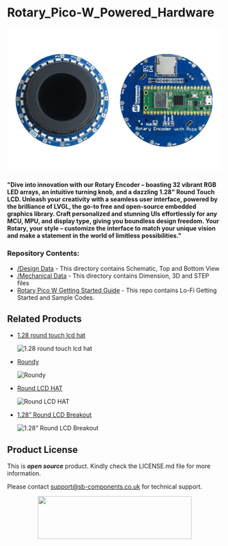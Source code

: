 # Rotary_Pico-W_Powered_Hardware

<img src = "https://github.com/sbcshop/Rotary_Pico-W_Powered_Software/blob/main/images/pico.png">

#### "Dive into innovation with our Rotary Encoder – boasting 32 vibrant RGB LED arrays, an intuitive turning knob, and a dazzling 1.28" Round Touch LCD. Unleash your creativity with a seamless user interface, powered by the brilliance of LVGL, the go-to free and open-source embedded graphics library. Craft personalized and stunning UIs effortlessly for any MCU, MPU, and display type, giving you boundless design freedom. Your Rotary, your style – customize the interface to match your unique vision and make a statement in the world of limitless possibilities."


### Repository Contents:
  - [/Design Data](https://github.com/sbcshop/Rotary_Pico-W_Powered_Hardware/tree/main/Design%20Data) - This directory contains Schematic, Top and Bottom View
  - [/Mechanical Data](https://github.com/sbcshop/Rotary_Pico-W_Powered_Hardware/tree/main/Mechanical%20Data) - This directory contains Dimension, 3D and STEP files
  - [Rotary Pico W Getting Started Guide](https://github.com/sbcshop/Rotary_Pico-W_Powered_Software) - This repo contains Lo-Fi Getting Started and Sample Codes.

## Related Products
  * [1.28 round touch lcd hat](https://shop.sb-components.co.uk/products/1-28-round-touch-lcd-hat-for-raspberry-pi?_pos=8&_sid=b964c85bf&_ss=r) 
   
     ![1.28 round touch lcd hat](https://shop.sb-components.co.uk/cdn/shop/files/shopimages_87b6d1ec-2c95-4621-a07f-5937a8d8c090.png?v=1687857703&width=300)   

  * [Roundy](https://shop.sb-components.co.uk/products/roundy?_pos=1&_sid=b964c85bf&_ss=r) 
   
     ![Roundy](https://shop.sb-components.co.uk/cdn/shop/products/roundypi.png?v=1650457581&width=300) 

  * [Round LCD HAT](https://shop.sb-components.co.uk/products/round-lcd-hat-for-raspberry-pi?_pos=2&_sid=b964c85bf&_ss=r) 
   
     ![Round LCD HAT](https://shop.sb-components.co.uk/cdn/shop/products/LCDHATforPi.jpg?v=1619171154&width=300)

  * [1.28” Round LCD Breakout](https://shop.sb-components.co.uk/products/1-28-round-lcd-breakout?_pos=5&_sid=b964c85bf&_ss=r) 
   
     ![1.28” Round LCD Breakout](https://shop.sb-components.co.uk/cdn/shop/products/01_a58fb20c-7cc7-4908-bfca-549b28c721b6.png?v=1677234693&width=300)

 
## Product License

This is ***open source*** product. Kindly check the LICENSE.md file for more information.

Please contact support@sb-components.co.uk for technical support.
<p align="center">
  <img width="360" height="100" src="https://cdn.shopify.com/s/files/1/1217/2104/files/Logo_sb_component_3.png?v=1666086771&width=300">
</p>
